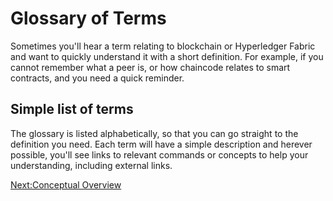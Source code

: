 # Glossary of Terms

Sometimes you'll hear a term relating to blockchain or Hyperledger Fabric and want to quickly understand it with a short definition.  For example, if you cannot remember what a peer is, or how chaincode relates to smart contracts, and you need a quick reminder.

## Simple list of terms

The glossary is listed alphabetically, so that you can go straight to the definition you need.  Each term will have a simple description and herever possible, you'll see links to relevant commands or concepts to help your understanding, including external links.

[Next:Conceptual Overview](../ConceptOverview/ConceptualOverview.md)
